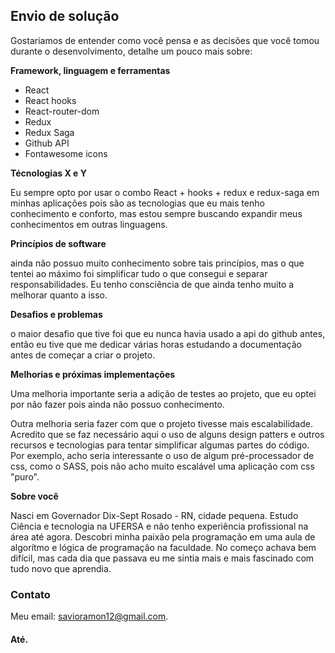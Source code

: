 ## Envio de solução

Gostariamos de entender como você pensa e as decisões que você tomou durante o desenvolvimento, detalhe um pouco mais sobre:

**Framework, linguagem e ferramentas**

- React
- React hooks
- React-router-dom
- Redux
- Redux Saga
- Github API
- Fontawesome icons

**Técnologias X e Y**

Eu sempre opto por usar o combo React + hooks + redux e redux-saga em minhas aplicações pois são as tecnologias que eu mais tenho conhecimento e conforto, mas estou sempre buscando expandir meus conhecimentos em outras linguagens.

**Princípios de software**

ainda não possuo muito conhecimento sobre tais princípios, mas o que tentei ao máximo foi simplificar tudo o que consegui e separar responsabilidades. Eu tenho consciência de que ainda tenho muito a melhorar quanto a isso.

**Desafios e problemas**

o maior desafio que tive foi que eu nunca havia usado a api do github antes, então eu tive que me dedicar várias horas estudando a documentação antes de começar a criar o projeto.

**Melhorias e próximas implementações**

Uma melhoria importante seria a adição de testes ao projeto, que eu optei por não fazer pois ainda não possuo conhecimento.

Outra melhoria seria fazer com que o projeto tivesse mais escalabilidade. Acredito que se faz necessário aqui o uso de alguns design patters e outros recursos e tecnologias para tentar simplificar algumas partes do código. Por exemplo, acho seria interessante o uso de algum pré-processador de css, como o SASS, pois não acho muito escalável uma aplicação com css "puro".

**Sobre você**

Nasci em Governador Dix-Sept Rosado - RN, cidade pequena. Estudo Ciência e tecnologia na UFERSA e não tenho experiência profissional na área até agora.
Descobri minha paixão pela programação em uma aula de algorítmo e lógica de programação na faculdade. No começo achava bem difícil, mas cada dia que passava eu me sintia mais e mais fascinado com tudo novo que aprendia.

### Contato
Meu email: savioramon12@gmail.com.

#### Até.

